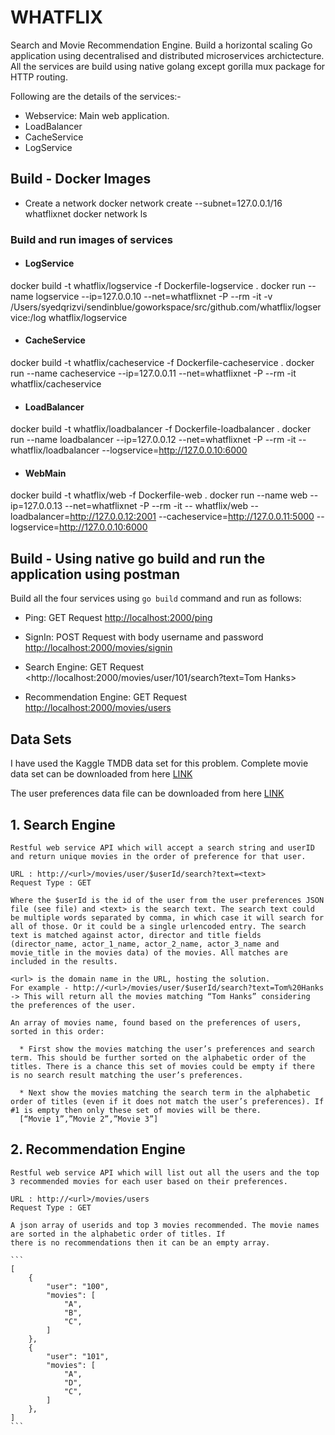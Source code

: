 # **WHATFLIX**

Search and Movie Recommendation Engine.                    Build a horizontal scaling Go application using decentralised and distributed microservices archictecture.                 All the services are build using native golang except gorilla mux package for HTTP routing.

Following are the details of the services:-

* Webservice: Main web application.
* LoadBalancer
* CacheService
* LogService

## Build - Docker Images

* Create a network
docker network create --subnet=127.0.0.1/16 whatflixnet
docker network ls

### Build and run images of services

* #### LogService

docker build -t whatflix/logservice -f Dockerfile-logservice .
docker run --name logservice --ip=127.0.0.10 --net=whatflixnet -P --rm -it -v /Users/syedqrizvi/sendinblue/goworkspace/src/github.com/whatflix/logservice:/log whatflix/logservice  

* #### CacheService

docker build -t whatflix/cacheservice -f Dockerfile-cacheservice .
docker run --name cacheservice --ip=127.0.0.11 --net=whatflixnet -P --rm -it whatflix/cacheservice

* #### LoadBalancer

docker build -t whatflix/loadbalancer -f Dockerfile-loadbalancer .
docker run --name loadbalancer --ip=127.0.0.12 --net=whatflixnet -P --rm -it -- whatflix/loadbalancer --logservice=<http://127.0.0.10:6000>

* #### WebMain

docker build -t whatflix/web -f Dockerfile-web .
docker run --name web --ip=127.0.0.13 --net=whatflixnet -P --rm -it -- whatflix/web --loadbalancer=<http://127.0.0.12:2001> --cacheservice=<http://127.0.0.11:5000> --logservice=<http://127.0.0.10:6000>

## Build - Using native go build and run the application using postman

Build all the four services using `go build` command and run as follows:

* Ping: GET Request <http://localhost:2000/ping>
  
* SignIn: POST Request with body username and password <http://localhost:2000/movies/signin>

* Search Engine: GET Request <http://localhost:2000/movies/user/101/search?text=Tom Hanks>

* Recommendation Engine: GET Request <http://localhost:2000/movies/users>

## Data Sets

I have used the Kaggle TMDB data set for this problem. Complete movie data set can be downloaded from here [LINK](https://www.kaggle.com/tmdb/tmdb-movie-metadata)

The user preferences data file can be downloaded from here
[LINK](https://github.com/qasimhbti/whatflix/blob/master/user_preferences.json)

## 1. Search Engine

    Restful web service API which will accept a search string and userID and return unique movies in the order of preference for that user.

    URL : http://<url>/movies/user/$userId/search?text=<text>
    Request Type : GET

    Where the $userId is the id of the user from the user preferences JSON file (see file) and <text> is the search text. The search text could be multiple words separated by comma, in which case it will search for all of those. Or it could be a single urlencoded entry. The search text is matched against actor, director and title fields (director_name, actor_1_name, actor_2_name, actor_3_name and movie_title in the movies data) of the movies. All matches are included in the results.
    
    <url> is the domain name in the URL, hosting the solution.
    For example - http://<url>/movies/user/$userId/search?text=Tom%20Hanks -> This will return all the movies matching “Tom Hanks” considering the preferences of the user.

    An array of movies name, found based on the preferences of users, sorted in this order:

      * First show the movies matching the user’s preferences and search term. This should be further sorted on the alphabetic order of the titles. There is a chance this set of movies could be empty if there is no search result matching the user’s preferences.

      * Next show the movies matching the search term in the alphabetic order of titles (even if it does not match the user’s preferences). If #1 is empty then only these set of movies will be there.
      [“Movie 1”,”Movie 2”,”Movie 3”]

## 2. Recommendation Engine

    Restful web service API which will list out all the users and the top 3 recommended movies for each user based on their preferences.

    URL : http://<url>/movies/users
    Request Type : GET

    A json array of userids and top 3 movies recommended. The movie names are sorted in the alphabetic order of titles. If
    there is no recommendations then it can be an empty array.

    ```
    [
        {
            "user": "100",
            "movies": [
                "A",
                "B",
                "C",
            ]
        },
        {
            "user": "101",
            "movies": [
                "A",
                "D",
                "C",
            ]
        },
    ]
    ```

